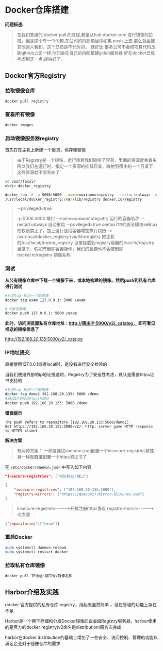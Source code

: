 # Docker仓库搭建

**问题描述:**

> 在我们普通的 docker pull 的过程,都是从hub.docker.com 进行镜像的拉取。但是这个有一个问题,在公司的内部项目中如果 push 上去,那么就会被其他的人看到，这个显然是不允许的。
> 就好比 很多公司不会把项目代码放到github上面一样,他们会在自己的内网搭建gitlab服务器
> 好在docker已经考虑到这一点,提供好了。

## Docker官方Registry

### 拉取镜像仓库

```sh
docker pull registry
```

### 查看所有镜像

```sh
docker images
```

### 启动镜像服务器registry

首先在在主机上新建一个目录，供存储镜像

> 由于Registry是一个镜像，运行后若我们删除了容器，里面的资源就会丢失
> 所以我们在运行时，指定一个资源的挂载目录，映射到宿主的一个目录下，这样资源就不会丢失了

```sh
cd /usr/local/
mkdir docker_registry
```

```sh
docker run -d -p 5000:5000 --name=xuxiaomoregistry --restart=always -v
/usr/local/docker_registry:/var/lib/registry docker.io/registry
```

> --privileged=true
>
> -p 5000:5000 端口 --name=xuxiaomoregistry 运行的容器名称 --restart=always 自动重启 --privileged=true
> centos7中的安全模块selinux把权限禁止了，加上这行是给容器增加执行权限 -v
> /usr/local/docker_registry:/var/lib/registry 把主机的/usr/local/docker_registry 目录挂载到registry容器的/var/lib/registry目录下，假如有删除容器操作，我们的镜像也不会被删除 docker.io/registry 镜像名称

### 测试

**从公有镜像仓库中下载一个镜像下来，或本地构建的镜像。然后push到私有仓库进行测试**

```sh
#利用tag 标记一个新镜像
docker tag exam 127.0.0.1: 5000 /exam

# #推送像像
docker push 127.0.0.1: 5000 /exam
```

**此时，访问浏览器私有仓库地址：<http://宿主IP:5000/v2/_catalog，> 即可看见推送的镜像信息了**

<http://192.168.20.135:5000/v2/_catalog>

### IP地址提交

 直接使用127.0.0.1或者local时，是没有进行安全检验的

 当我们使用外部的ip地址推送时，Registry为了安全性考虑，默认是需要https证书支持的

 ```sh
 #利用tag 标记一个新镜像
 docker tag demo1 192.168.20.135: 5000 /demo
 #通过IP地址进行push提交
 docker push 192.168.20.135: 5000 /demo
 ```

**错误提示**

```shell
The push refers to repository [192.168.20.135:5000/demo1]
Get https://192.168.20.135:5000/v2/: http: server gave HTTP response to HTTPS client
```

**解决方案**

> 有两种方案：
> 一种是通过daemon.json配置一个insecure-registries属性
> 另一种就直接配置一个https的证书了

 在 `/etc/docker/daemon.json` 中写入如下内容

```json
"insecure-registries": ["实际的ip:端口"]
```

```json
{
    "insecure-registries": ["192.168.20.135:5000"],
    "registry-mirrors": ["https://gxeo3yz7.mirror.aliyuncs.com"]
}
```

> insecure-registries----->开放注册https协议 registry-mirrors----->仓库源

```json
{"repositories":["exam"]}
```

### 重启Docker

```sh
sudo systemctl daemon-reload
sudo systemctl restart docker
```

### 拉取私有仓库镜像

```sh
docker pull IP地址:端口号/镜像名称
```

## Harbor介绍及实践

docker 官方提供的私有仓库 registry，用起来虽然简单 ，但在管理的功能上存在不足

Harbor是一个用于存储和分发Docker镜像的企业级Registry服务器，harbor使用的是官方的docker registry(v2命名是distribution)服务去完成

harbor在docker distribution的基础上增加了一些安全、访问控制、管理的功能以满足企业对于镜像仓库的需求
